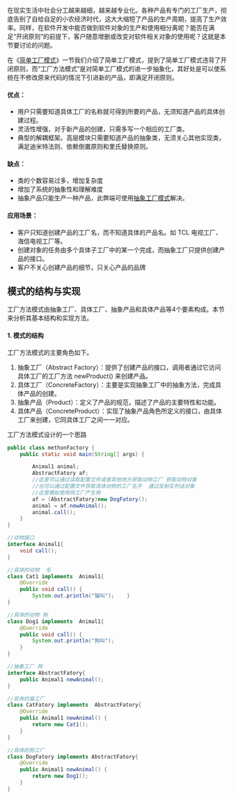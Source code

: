 在现实生活中社会分工越来越细，越来越专业化。各种产品有专门的工厂生产，彻底告别了自给自足的小农经济时代，这大大缩短了产品的生产周期，提高了生产效率。同样，在软件开发中能否做到软件对象的生产和使用相分离呢？能否在满足“开闭原则”的前提下，客户随意增删或改变对软件相关对象的使用呢？这就是本节要讨论的问题。

在《[简单工厂模式](http://c.biancheng.net/view/8387.html)》一节我们介绍了简单工厂模式，提到了简单工厂模式违背了开闭原则，而“工厂方法模式”是对简单工厂模式的进一步抽象化，其好处是可以使系统在不修改原来代码的情况下引进新的产品，即满足开闭原则。

#### 优点：

- 用户只需要知道具体工厂的名称就可得到所要的产品，无须知道产品的具体创建过程。
- 灵活性增强，对于新产品的创建，只需多写一个相应的工厂类。
- 典型的解耦框架。高层模块只需要知道产品的抽象类，无须关心其他实现类，满足迪米特法则、依赖倒置原则和里氏替换原则。

#### 缺点：

- 类的个数容易过多，增加复杂度
- 增加了系统的抽象性和理解难度
- 抽象产品只能生产一种产品，此弊端可使用[抽象工厂模式](http://c.biancheng.net/view/1351.html)解决。

#### 应用场景：

- 客户只知道创建产品的工厂名，而不知道具体的产品名。如 TCL 电视工厂、海信电视工厂等。
- 创建对象的任务由多个具体子工厂中的某一个完成，而抽象工厂只提供创建产品的接口。
- 客户不关心创建产品的细节，只关心产品的品牌

## 模式的结构与实现

工厂方法模式由抽象工厂、具体工厂、抽象产品和具体产品等4个要素构成。本节来分析其基本结构和实现方法。

#### 1. 模式的结构

工厂方法模式的主要角色如下。

1. 抽象工厂（Abstract Factory）：提供了创建产品的接口，调用者通过它访问具体工厂的工厂方法 newProduct() 来创建产品。
2. 具体工厂（ConcreteFactory）：主要是实现抽象工厂中的抽象方法，完成具体产品的创建。
3. 抽象产品（Product）：定义了产品的规范，描述了产品的主要特性和功能。
4. 具体产品（ConcreteProduct）：实现了抽象产品角色所定义的接口，由具体工厂来创建，它同具体工厂之间一一对应。



工厂方法模式设计的一个思路

```java
public class methonFactory {
    public static void main(String[] args) {

        Animal1 animal;
        AbstractFatory af;
        //这里可以通过读取配置文件或者其他地方获取动物工厂 获取动物对象
        //也可以通过配置文件获取具体动物的工厂名字  通过反射实列话对象
        //这里模拟使用狗工厂产生狗
        af = (AbstractFatory)new DogFatory();
        animal = af.newAnimal();
        animal.call();
    }
}

//动物接口
interface Animal1{
    void call();
}

//具体的动物  毛
class Cat1 implements  Animal1{
    @Override
    public void call() {
        System.out.println("猫叫");    }
}

//具体的动物 狗
class Dog1 implements  Animal1{
    @Override
    public void call() {
        System.out.println("狗叫");
    }
}

//抽象工厂 狗
interface AbstractFatory{
    public Animal1 newAnimal();
}

//具体的猫工厂
class CatFatory implements  AbstractFatory{
    @Override
    public Animal1 newAnimal() {
        return new Cat1();
    }
}

//具体的狗工厂
class DogFatory implements AbstractFatory{
    @Override
    public Animal1 newAnimal() {
        return new Dog1();
    }
}
```

